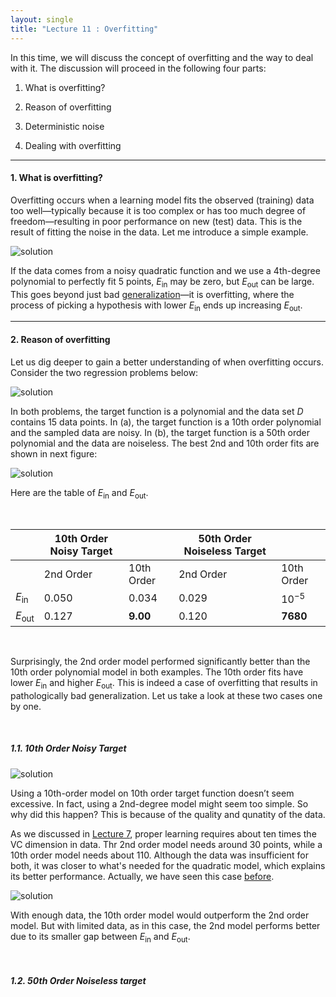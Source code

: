 ```yaml
---
layout: single
title: "Lecture 11 : Overfitting"
---
```


In this time, we will discuss the concept of overfitting and the way to deal with it. The discussion will proceed in the following four parts: 

1. What is overfitting?

2. Reason of overfitting

3. Deterministic noise

4. Dealing with overfitting

---

#### 1. What is overfitting? 

Overfitting occurs when a learning model fits the observed (training) data too well—typically because it is too complex or has too much degree of freedom—resulting in poor performance on new (test) data. This is the result of fitting the noise in the data. Let me introduce a simple example. 

![solution](/assets/images/of_1.svg) 

If the data comes from a noisy quadratic function and we use a 4th-degree polynomial to perfectly fit 5 points, $E_{\text{in}}$ may be zero, but $E_{\text{out}}$ can be large. This goes beyond just bad [generalization](https://isopink.github.io/VC-Dimension/)—it is overfitting, where the process of picking a hypothesis with lower $E_{\text{in}}$ ends up increasing $E_{\text{out}}$. 

---

#### 2. Reason of overfitting

Let us dig deeper to gain a better understanding of when overfitting occurs. Consider the two regression problems below: 

![solution](/assets/images/of_2.svg)

In both problems, the target function is a polynomial and the data set $D$ contains 15 data points. In (a), the target function is a 10th order polynomial and the sampled data are noisy. In (b), the target function is a 50th order polynomial and the data are noiseless. The best 2nd and 10th order fits are shown in next figure: 

![solution](/assets/images/of_3.svg)

Here are the table of $E_{\text{in}}$ and $E_{\text{out}}$. 

<br>

|                      | **10th Order Noisy Target** |           | **50th Order Noiseless Target** |           |
|----------------------|-----------------------------|-----------|----------------------------------|-----------|
|                      | 2nd Order                  | 10th Order | 2nd Order                       | 10th Order |
| $E_{\text{in}}$      | 0.050                      | 0.034      | 0.029                           | $10^{-5}$  |
| $E_{\text{out}}$     | 0.127                      | **9.00**   | 0.120                           | **7680**   |

<br>

Surprisingly, the 2nd order model performed significantly better than the 10th order polynomial model in both examples. The 10th order fits have lower $E_{\text{in}}$ and higher $E_{\text{out}}$. This is indeed a case of overfitting that results in pathologically bad generalization. Let us take a look at these two cases one by one. 

<br>

##### 1.1. 10th Order Noisy Target

![solution](/assets/images/of_4.svg)

Using a 10th-order model on 10th order target function doesn’t seem excessive. In fact, using a 2nd-degree model might seem too simple. So why did this happen? This is because of the quality and qunatity of the data. 

As we discussed in [Lecture 7](https://isopink.github.io/VC-Dimension/), proper learning requires about ten times the VC dimension in data. Thr 2nd order model needs around 30 points, while a 10th order model needs about 110. Although the data was insufficient for both, it was closer to what's needed for the quadratic model, which explains its better performance. Actually, we have seen this case [before](https://isopink.github.io/Bias-and-variance/). 

![solution](/assets/images/of_5.svg)

With enough data, the 10th order model ​would outperform the 2nd order model. But with limited data, as in this case, the 2nd model performs better due to its smaller gap between $E_{\text{in}}$ and $E_{\text{out}}$.

<br>

##### 1.2. 50th Order Noiseless target 

